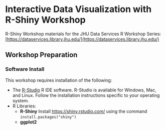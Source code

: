 # Interactive Data Visualization with R-Shiny Workshop
R-Shiny Workshop materials for the JHU Data Services R Workshop Series: [https://dataservices.library.jhu.edu/](https://dataservices.library.jhu.edu/)

## Workshop Preparation

### Software Install
This workshop requires installation of the following:

* The [R-Studio](https://rstudio.com/products/rstudio/download) R IDE software. R-Studio is available for Windows, Mac, and Linux. Follow the installation instructions specific to your operating system.
* R Libraries:
  * **R-Shiny** Install https://shiny.rstudio.com/ using the command `install.packages("shiny")`
  * **ggplot2**

